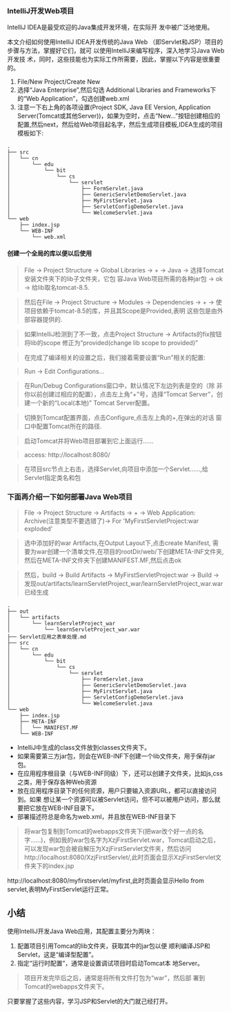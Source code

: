 ### IntelliJ开发Web项目

IntelliJ IDEA是最受欢迎的Java集成开发环境，在实际开
发中被广泛地使用。

本文介绍如何使用IntelliJ IDEA开发传统的Java Web
（即Servlet和JSP）项目的步骤与方法，掌握好它们，就可
以使用IntelliJ来编写程序，深入地学习Java Web开发技
术，同时，这些技能也为实际工作所需要，因此，掌握以下内容是很重要的。

1. File/New Project/Create New
2. 选择“Java Enterprise”,然后勾选 Additional Libraries and Frameworks下的“Web Application”，勾选创建web.xml
3. 注意一下右上角的各项设置(Project SDK, Java EE Version, Application Server(Tomcat或其他Server))，如果为空时，点击“New…”按钮创建相应的配置,然后next，然后给Web项目起名字，然后生成项目模板,IDEA生成的项目模板如下:

```
.
├── src
│   └── cn
│       └── edu
│           └── bit
│               └── cs
│                   └── servlet
│                       ├── FormServlet.java
│                       ├── GenericServletDemoServlet.java
│                       ├── MyFirstServlet.java
│                       ├── ServletConfigDemoServlet.java
│                       └── WelcomeServlet.java
└── web
    ├── index.jsp
    └── WEB-INF
        └── web.xml
```

#### 创建一个全局的库以便以后使用

> File -> Project Structure -> Global Libraries -> + -> Java
-> 选择Tomcat安装文件夹下的lib子文件夹，它包
容Java Web项目所需的各种jar包 -> ok -> 给lib取名tomcat-8.5.

> 然后在File -> Project Structure -> Modules -> Dependencies -> + -> 使项目依赖于tomcat-8.5的库，并且其Scope是Provided,表明
这些包是由外部容器提供的.

> 如果IntelliJ检测到了不一致，点击Project Structure -> Artifacts的fix按钮将lib的scope
修正为“provided(change lib scope to provided)”

> 在完成了编译相关的设置之后，我们接着需要设置“Run”相关的配置:

> Run -> Edit Configurations...

> 在Run/Debug Configurations窗口中，默认情况下左边列表是空的（除
非你以前创建过相应的配置），点击左上角“+”号，选择“Tomcat Server”，创建一个新的“Local(本地)” Tomcat Server配置。

> 切换到Tomcat配置界面，点击Configure,点击左上角的+,在弹出的对话
窗口中配置Tomcat所在的路径.

> 启动Tomcat并将Web项目部署到它上面运行……

> access: http://localhost:8080/

> 在项目src节点上右击，选择Servlet,向项目中添加一个Servlet……,给Servlet指定类名和包

### 下面再介绍一下如何部署Java Web项目

> File -> Project Structure -> Artifacts -> + -> Web Application: Archive(注意类型不要选错了)-> For 'MyFirstServletProject:war exploded'

> 选中添加好的war Artifacts,在Output Layout下,点击create Manifest,
需要为war创建一个清单文件,在项目的rootDir/web/下创建META-INF文件夹,然后在META-INF文件夹下创建MANIFEST.MF,然后点击ok

> 然后，build -> Build Artifacts -> MyFirstServletProject:war -> Build -> 发现out/artifacts/learnServletProject_war/learnServletProject_war.war已经生成

```
.
├── out
│   └── artifacts
│       └── learnServletProject_war
│           └── learnServletProject_war.war
├── Servlet应用之表单处理.md
├── src
│   └── cn
│       └── edu
│           └── bit
│               └── cs
│                   └── servlet
│                       ├── FormServlet.java
│                       ├── GenericServletDemoServlet.java
│                       ├── MyFirstServlet.java
│                       ├── ServletConfigDemoServlet.java
│                       └── WelcomeServlet.java
└── web
    ├── index.jsp
    ├── META-INF
    │   └── MANIFEST.MF
    └── WEB-INF
```

* IntelliJ中生成的class文件放到classes文件夹下。
* 如果需要第三方jar包，则会在WEB-INF下创建一个lib文件夹，用于保存jar包。
* 在应用程序根目录（与WEB-INF同级）下，还可以创建子文件夹，比如js,css之类，用于保存各种Web资源
* 放在应用程序目录下的任何资源，用户只要输入资源URL，都可以直接访问到。如果
想让某一个资源可以被Servlet访问，但不可以被用户访问，那么就要把它放在WEB-INF目录下。
* 部署描述符总是命名为web.xml，并且放在WEB-INF目录下

> 将war包复制到Tomcat的webapps文件夹下(把war改个好一点的名字……)，例如我的war包名字为XzjFirstServlet.war，Tomcat启动之后，可以发现war包会被自解压为XzjFirstServlet文件夹，然后访问
http://localhost:8080/XzjFirstServlet/,此时页面会显示XzjFirstServlet文件夹下的index.jsp

http://localhost:8080/myfirstservlet/myfirst,此时页面会显示Hello from servlet,表明MyFirstServlet运行正常。

## 小结

使用IntelliJ开发Java Web应用，其配置主要分为两块：

1. 配置项目引用Tomcat的lib文件夹，获取其中的jar包以便
顺利编译JSP和Servlet，这是“编译型配置”。
2. 指定“运行时配置”，通常是设置调试项目时启动Tomcat本
地Server。

> 项目开发完毕后之后，通常是将所有文件打包为“war”，然后部
署到Tomcat的webapps文件夹下。

只要掌握了这些内容，学习JSP和Servlet的大门就己经打开。